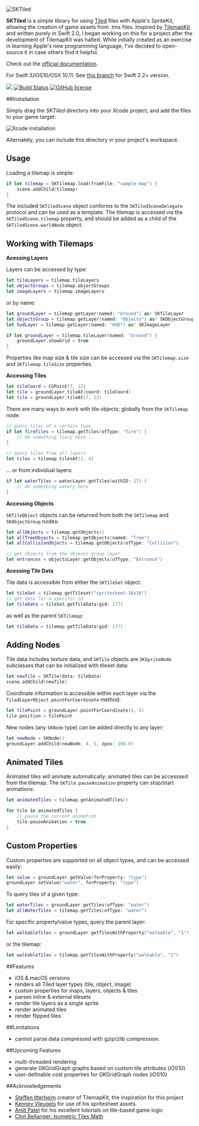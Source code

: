 ![SKTiled](https://github.com/mfessenden/SKTiled/blob/iOS10/docs/swift/img/header.png)

**SKTiled** is a simple library for using [Tiled](http://www.mapeditor.org) files with Apple's SpriteKit, allowing the creation of game assets from .tmx files. Inspired by [TilemapKit](http://tilemapkit.com) and written purely in Swift 2.0, I began working on this for a project after the development of TilemapKit was halted. While initially created as an exercise in learning Apple's new programming language, I've decided to open-source it in case others find it helpful.  

Check out the [official documentation](https://mfessenden.github.io/SKTiled).


For Swift 3/iOS10/OSX 10.11. See [this branch](https://github.com/mfessenden/SKTiled/tree/master) for Swift 2.2+ version.

![](https://img.shields.io/badge/Swift-3.0-brightgreen.svg)
[![Build Status](https://travis-ci.org/mfessenden/SKTiled.svg?branch=iOS10)](https://travis-ci.org/mfessenden/SKTiled)
[![GitHub license](https://img.shields.io/github/license/mashape/apistatus.svg)](https://github.com/mfessenden/SKTiled/blob/iOS10/LICENSE)


##Installation

Simply drag the *SKTiled* directory into your Xcode project, and add the files to your game target:

![Xcode installation](https://github.com/mfessenden/SKTiled/blob/iOS10/docs/swift/img/installation.png)


Alternately, you can include this directory in your project's workspace.

## Usage

Loading a tilemap is simple:

```swift
if let tilemap = SKTilemap.load(fromFile: "sample-map") {
    scene.addChild(tilemap)
}
```

The included `SKTiledScene` object conforms to the `SKTiledSceneDelegate` protocol and can be used as a template. The tilemap is accessed via the `SKTiledScene.tilemap` property, and should be added as a child of the `SKTiledScene.worldNode` object.


## Working with Tilemaps


**Acessing Layers**

Layers can be accessed by type:

```swift
let tileLayers = tilemap.tileLayers
let objectGroups = tilemap.objectGroups
let imageLayers = tilemap.imageLayers
```

or by name:

```swift
let groundLayer = tilemap.getLayer(named: "Ground") as! SKTileLayer
let objectsGroup = tilemap.getLayer(named: "Objects") as! SKObjectGroup
let hudLayer = tilemap.getLayer(named: "HUD") as! SKImageLayer

if let groundLayer = tilemap.tileLayer(named: "Ground") {
    groundLayer.showGrid = true
}
```

Properties like map size & tile size can be accessed via the `SKTilemap.size` and `SKTilemap.tileSize` properties.


**Accessing Tiles**

```swift
let tileCoord = CGPoint(7, 12)
let tile = groundLayer.tileAt(coord: tileCoord)
let tile = groundLayer.tileAt(7, 12)
```

There are many ways to work with tile objects; globally from the `SKTilemap` node:

```swift
// query tiles of a certain type
if let fireTiles = tilemap.getTiles(ofType: "fire") {
    // do something fiery here...
}

// query tiles from all layers
let tiles = tilemap.tilesAt(2, 4)
```

... or from individual layers:

```swift
if let waterTiles = waterLayer.getTiles(withID: 17) {
    // do something watery here
}
```

**Accessing Objects**

`SKTileObject` objects can be returned from both the `SKTilemap` and `SKObjectGroup` nodes:

```swift
let allObjects = tilemap.getObjects()
let allTreeObjects = tilemap.getObjects(named: "Tree")
let allCollisionObjects = tilemap.getObjects(ofType: "Collision")

// get objects from the objects group layer
let entrances = objectsLayer.getObjects(ofType: "Entrance")
```

**Acessing Tile Data**

Tile data is accessible from either the `SKTileSet` object:

```swift
let tileSet = tilemap.getTileset("spritesheet-16x16")
// get data for a specific id
let tileData = tileSet.getTileData(gid: 177)
```


as well as the parent `SKTilemap`:

```swift
let tileData = tilemap.getTileData(gid: 177)
```


## Adding Nodes

Tile data includes texture data, and `SKTile` objects are `SKSpriteNode` subclasses that can be initialized with tileset data:

```swift
let newTile = SKTile(data: tileData)
scene.addChild(newTile)
```

Coordinate information is accessible within each layer via the `TiledLayerObject.pointForCoordinate` method:

```swift
let tilePoint = groundLayer.pointForCoordinate(4, 5)
tile.position = tilePoint
```

New nodes (any `SKNode` type) can be added directly to any layer:


```swift
let newNode = SKNode()
groundLayer.addChild(newNode, 4, 5, zpos: 100.0)
```

## Animated Tiles

Animated tiles will animate automatically; animated tiles can be accesssed from the tilemap. The `SKTile.pauseAnimation` property can stop/start animations:

```swift
let animatedTiles = tilemap.getAnimatedTiles()

for tile in animatedTiles {
    // pause the current animation
    tile.pauseAnimation = true
}
```

## Custom Properties

Custom properties are supported on all object types, and can be accessed easily:

```swift
let value = groundLayer.getValue(forProperty: "type")
groundLayer.setValue("water", forProperty: "type")
```

To query tiles of a given type:

```swift
let waterTiles = groundLayer.getTiles(ofType: "water")
let allWaterTiles = tilemap.getTiles(ofType: "water")
```

For specific property/value types, query the parent layer:

```swift
let walkableTiles = groundLayer.getTilesWithProperty("walkable", "1")
```

or the tilemap:

```swift
let walkableTiles = tilemap.getTilesWithProperty("walkable", "1")
```

##Features

- iOS & macOS versions
- renders all Tiled layer types (tile, object, image)
- custom properties for maps, layers, objects & tiles
- parses inline & external tilesets
- render tile layers as a single sprite
- render animated tiles
- render flipped tiles


##Limitations

- cannot parse data compressed with gzip/zlib compression.


##Upcoming Features

- multi-threaded rendering
- generate GKGridGraph graphs based on custom tile attributes (iOS10)
- user-definable cost properties for GKGridGraph nodes (iOS10)


##Acknowledgements

- [Steffen Itterheim](http://www.learn-cocos2d.com) creator of TilemapKit, the inspiration for this project
- [Kenney Vleugels](http://www.kenney.nl) for use of his spritesheet assets.
- [Amit Patel](http://www-cs-students.stanford.edu/~amitp/gameprog.html) for his excellent tutorials on tile-based game logic
- [Clint Bellanger: Isometric Tiles Math](http://clintbellanger.net/articles/isometric_math/)
